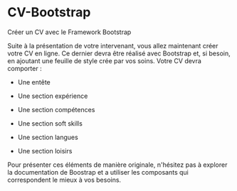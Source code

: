 # CV-Bootstrap
Créer un CV avec le Framework Bootstrap

Suite à la présentation de votre intervenant, vous allez maintenant créer votre CV en ligne. Ce dernier devra être réalisé avec Bootstrap et, si besoin, en ajoutant une feuille de style crée par vos soins. Votre CV devra comporter :

- Une entête

- Une section expérience

- Une section compétences

- Une section soft skills

- Une section langues

- Une section loisirs

Pour présenter ces éléments de manière originale, n'hésitez pas à explorer la documentation de Boostrap et a utiliser les composants qui correspondent le mieux à vos besoins.
